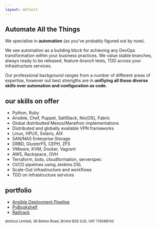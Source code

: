 ```yaml
---
layout: default
---
```


## Automate All the Things

We specialise in **automation** (as you've probably figured out by now). 

We see automation as a building block for achieving any DevOps transformation within your business practices.
We value stable branches, always ready to be released, feature-branch tests, TDD across your infrastructure services.

Our professional background ranges from a number of different areas of expertise, however 
out best strengths are in **unifiying all those diverse skills over automation 
and configuration as code**.

## our skills on offer

- Python, Ruby
- Ansible, Chef, Puppet, SaltStack, Nix(OS), Fabric
- Global distributted Mesos/Marathon implementations
- Distributed and globally available VPN frameworks
- Linux, HPUX, Solaris, AIX
- SAN/NAS Enterprise Storage
- DRBD, GlusterFS, CEPH, ZFS
- VMware, KVM, Docker, Vagrant
- AWS, Rackspace, OVH
- Terraform, boto, cloudformation, serverspec
- CI/CD pipelines using Jenkins DSL
- Scale-Out infrastructure and workflows
- TDD on infrastructure services

## portfolio
- [Ansible Deployment Pipeline][ansible-pipeline] 
- [PyBookshelf][pybookshelf] 
- [Railtrack][Railtrack] 

[ansible-pipeline]: https://github.com/Azulinho/ansible-jenkins-showcase
[pybookshelf]:   https://github.com/pyBookshelf/bookshelf
[Railtrack]: https://github.com/JeevesTakesOver/Railtrack



<sub>dotAzul Limited, 36 Belton Road, Bristol BS5 0JS, VAT 179588142
